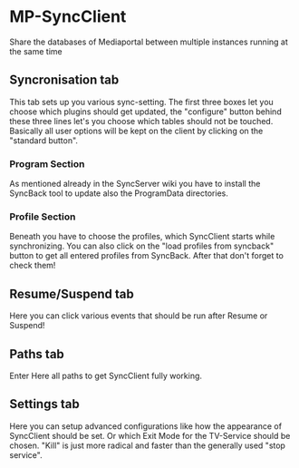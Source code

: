 # MP-SyncClient
Share the databases of Mediaportal between multiple instances running at the same time

## Syncronisation tab

This tab sets up you various sync-setting. The first three boxes let you choose which plugins should get updated, the "configure" button behind these three lines let's you choose which tables should not be touched. Basically all user options will be kept on the client by clicking on the "standard button".

### Program Section

As mentioned already in the SyncServer wiki you have to install the SyncBack tool to update also the ProgramData directories.

### Profile Section

Beneath you have to choose the profiles, which SyncClient starts while synchronizing. You can also click on the "load profiles from syncback" button to get all entered profiles from SyncBack. After that don't forget to check them!

## Resume/Suspend tab

Here you can click various events that should be run after Resume or Suspend!

## Paths tab

Enter Here all paths to get SyncClient fully working.

## Settings tab

Here you can setup advanced configurations like how the appearance of SyncClient should be set. Or which Exit Mode for the TV-Service should be chosen. "Kill" is just more radical and faster than the generally used "stop service".
